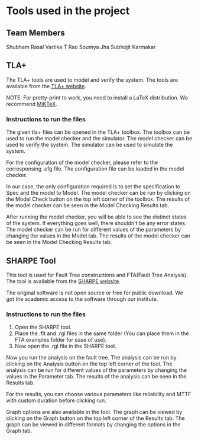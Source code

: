 # Tools used in the project

## Team Members 
Shubham Rasal 
Vartika T Rao 
Soumya Jha 
Subhojit Karmakar 

## TLA+

The TLA+ tools are used to model and verify the system. The tools are available from the [TLA+ website](http://lamport.azurewebsites.net/tla/tla.html). 

NOTE: For pretty-print to work, you need to install a LaTeX distribution. We recommend [MiKTeX](https://miktex.org/download).


### Instructions to run the files

The given tla+ files can be opened in the TLA+ toolbox. The toolbox can be used to run the model checker and the simulator. The model checker can be used to verify the system. The simulator can be used to simulate the system.

For the configuration of the model checker, please refer to the corresponsing .cfg file. The configuration file can be loaded in the model checker.

In our case, the only configuration required is to set the specification to Spec and the model to Model. The model checker can be run by clicking on the Model Check button on the top left corner of the toolbox. The results of the model checker can be seen in the Model Checking Results tab.

After running the model checker, you will be able to see the distinct states of the system. If everything goes well, there shouldn't be any error states. The model checker can be run for different values of the parameters by changing the values in the Model tab. The results of the model checker can be seen in the Model Checking Results tab.

## SHARPE Tool

This tool is used for Fault Tree constructions and FTA(Fault Tree Analysis). The tool is available from the [SHARPE website](https://sharpe.pratt.duke.edu/node/3#:~:text=SHARPE%20(Symbolic%20Hierarchical%20Automated%20Reliability,availability%2C%20performance%2C%20and%20performability)).

The original software is not open source or free for public download. We got the academic access to the software through our institute. 

### Instructions to run the files

1. Open the SHARPE tool.
2. Place the .flt and .rgl files in the same folder (You can place them in the FTA examples folder for ease of use).
3. Now open the .rgl file in the SHARPE tool.

Now you run the analysis on the fault tree. The analysis can be run by clicking on the Analysis button on the top left corner of the tool. The analysis can be run for different values of the parameters by changing the values in the Parameter tab. The results of the analysis can be seen in the Results tab.

For the results, you can choose various parameters like reliability and MTTF with custom duration before clicking run.

Graph options are also available in the tool. The graph can be viewed by clicking on the Graph button on the top left corner of the Results tab. The graph can be viewed in different formats by changing the options in the Graph tab.
